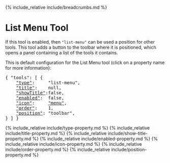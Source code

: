 {% include_relative include/breadcrumbs.md %}

# List Menu Tool

If this tool is enabled, then `"list-menu"` can be used a position for other tools.
This tool adds a button to the toolbar where it is positioned, which opens a panel containing a list of the tools it contains.

This is default configuration for the List Menu tool (click on a property name for more information):
<pre>
{ "tools": [ {
    <a href="#type-property"     >"type"</a>:     "list-menu",
    <a href="#title-property"    >"title"</a>:    null,
    <a href="#showtitle-property">"showTitle"</a>:false,
    <a href="#enabled-property"  >"enabled"</a>:  false,
    <a href="#icon-property"     >"icon"</a>:     <a href="https://material.io/tools/icons/?icon=help" target="material">"menu"</a>,
    <a href="#order-property"    >"order"</a>:    1,
    <a href="#position-property" >"position"</a>: "toolbar",
} ] }
</pre>

{% include_relative include/type-property.md %}
{% include_relative include/title-property.md %}
{% include_relative include/show-title-property.md %}
{% include_relative include/enabled-property.md %}
{% include_relative include/icon-property.md %}
{% include_relative include/order-property.md %}
{% include_relative include/position-property.md %}
